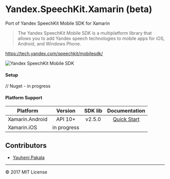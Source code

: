 # Yandex.SpeechKit.Xamarin (beta)
Port of Yandex SpeechKit Mobile SDK for Xamarin

> The Yandex SpeechKit Mobile SDK is a multiplatform library that allows you to add Yandex speech technologies to mobile apps for iOS, Android, and Windows Phone.

https://tech.yandex.com/speechkit/mobilesdk/

![Yandex SpeechKit Mobile SDK](https://yastatic.net/doccenter/images/tech-com/speechkit/freeze/SyYyiTJgNxR_Ntf-3VUnb8ouO1A.png)

#### Setup

// Nuget - in progress

#### Platform Support

| Platform            | Version | SDK lib | Documentation |
| ------------------- | :------------------: | :---: | :---: |
| Xamarin.Android     | API 10+ | v2.5.0 | [Quick Start](https://tech.yandex.com/speechkit/mobilesdk/doc/android/2.5/quick-start/concepts/about-docpage/)
| Xamarin.iOS         | in progress | | |

## Contributors
* [Yauheni Pakala](https://github.com/wcoder)

---
&copy; 2017 MIT License

